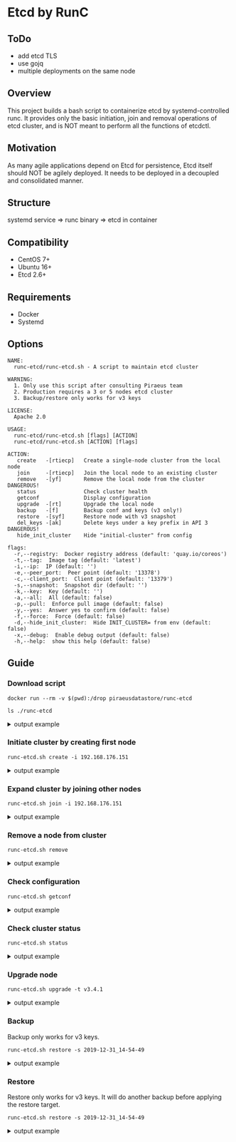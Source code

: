 # Etcd by RunC

## ToDo
* add etcd TLS
* use gojq
* multiple deployments on the same node

## Overview

This project builds a bash script to containerize etcd by systemd-controlled runc. It provides only the basic initiation, join and removal operations of etcd cluster, and is NOT meant to perform all the functions of etcdctl. 

## Motivation

As many agile applications depend on Etcd for persistence, Etcd itself should NOT be agilely deployed. It needs to be deployed in a decoupled and consolidated manner. 

## Structure

systemd service => runc binary => etcd in container

## Compatibility
* CentOS 7+
* Ubuntu 16+
* Etcd 2.6+

## Requirements 
* Docker 
* Systemd

## Options
```
NAME:
  runc-etcd/runc-etcd.sh - A script to maintain etcd cluster

WARNING:
  1. Only use this script after consulting Piraeus team
  2. Production requires a 3 or 5 nodes etcd cluster
  3. Backup/restore only works for v3 keys

LICENSE:
  Apache 2.0

USAGE:
  runc-etcd/runc-etcd.sh [flags] [ACTION]
  runc-etcd/runc-etcd.sh [ACTION] [flags]

ACTION:
   create   -[rtiecp]   Create a single-node cluster from the local node
   join     -[rtiecp]   Join the local node to an existing cluster
   remove   -[yf]       Remove the local node from the cluster DANGEROUS!
   status               Check cluster health
   getconf              Display configuration
   upgrade  -[rt]       Upgrade the local node
   backup   -[f]        Backup conf and keys (v3 only!)
   restore  -[syf]      Restore node with v3 snapshot
   del_keys -[ak]       Delete keys under a key prefix in API 3 DANGEROUS!
   hide_init_cluster    Hide "initial-cluster" from config

flags:
  -r,--registry:  Docker registry address (default: 'quay.io/coreos')
  -t,--tag:  Image tag (default: 'latest')
  -i,--ip:  IP (default: '')
  -e,--peer_port:  Peer point (default: '13378')
  -c,--client_port:  Client point (default: '13379')
  -s,--snapshot:  Snapshot dir (default: '')
  -k,--key:  Key (default: '')
  -a,--all:  All (default: false)
  -p,--pull:  Enforce pull image (default: false)
  -y,--yes:  Answer yes to confirm (default: false)
  -f,--force:  Force (default: false)
  -d,--hide_init_cluster:  Hide INIT_CLUSTER= from env (default: false)
  -x,--debug:  Enable debug output (default: false)
  -h,--help:  show this help (default: false)
```

## Guide
### Download script
```
docker run --rm -v $(pwd):/drop piraeusdatastore/runc-etcd

ls ./runc-etcd
```
<details>
  <summary>output example</summary>
<pre>
Dockerfile
entry.sh
etcd-backup.sh
lib
LICENSE
oci-config.json
README.md
runc
runc-etcd.service
runc-etcd.sh
</pre>
</details>

### Initiate cluster by creating first node
```
runc-etcd.sh create -i 192.168.176.151
```
<details>
  <summary>output example</summary>
<pre>
Create etcd cluster
New node: http://192.168.176.151:13379
Extract OCI rootfs
quay.io/coreos/etcd:latest  mkdir: created directory ‘/opt/runc-etcd’
mkdir: created directory ‘/opt/runc-etcd/oci’
mkdir: created directory ‘/opt/runc-etcd/oci/rootfs’                                                                                             ===================> /opt/runc-etcd/oci/rootfs/
Copy control files
mkdir: created directory ‘/opt/runc-etcd/bin’
mkdir: created directory ‘/var/local/runc-etcd’
mkdir: created directory ‘/var/local/runc-etcd/data’
‘/root/runc-etcd/runc’ -> ‘/opt/runc-etcd/bin/runc’
‘/root/runc-etcd/oci-config.json’ -> ‘/opt/runc-etcd/oci/config.json’
‘/root/runc-etcd/runc-etcd.service’ -> ‘/etc/systemd/system/runc-etcd.service’
Set etcd config file
name:                        k8s-master-1
max-txn-ops:                 1024
data-dir:                    /.etcd/data
advertise-client-urls:       http://192.168.176.151:13379
listen-peer-urls:            http://192.168.176.151:13378
listen-client-urls:          http://192.168.176.151:13379
initial-advertise-peer-urls: http://192.168.176.151:13378
initial-cluster:             k8s-master-1=http://192.168.176.151:13378
initial-cluster-state:       new
initial-cluster-token:       runc-etcd
auto-compaction-rate:        3
quota-backend-bytes:         8589934592
snapshot-count:              5000
enable-v2:                   true
Set OCI args
        "args": [
            "etcd",
            "--config-file", "/etcd.conf.yml"
        ],
Set OCI datadir binding
        {
            "destination": "/.etcd/data",
            "options": [
                    "rbind",
                    "rprivate"
            ],
            "source": "/var/local/runc-etcd/data",
                   "type": "bind"
        }
Set OCI env
        "env": [
            "PATH=/usr/local/sbin:/usr/local/bin:/usr/sbin:/usr/bin:/sbin:/bin",
            "TERM=xterm",
            "GOMAXPROCS=8",
            "ETCDCTL_API=2",
            "ETCDCTL_ENDPOINTS=http://192.168.176.151:13379"
        ],
Start runc-etcd.service
   Loaded: loaded (/etc/systemd/system/runc-etcd.service; enabled; vendor preset: disabled)
   Active: active (running) since Mon 2019-12-30 22:01:29 CST; 5s ago
Check cluster health
etcdctl version: 3.3.8
API version: 2
member 806c9900ca835e67 is healthy: got healthy result from http://192.168.176.151:13379
cluster is healthy
806c9900ca835e67: name=k8s-master-1 peerURLs=http://192.168.176.151:13378 clientURLs=http://192.168.176.151:13379 isLeader=true
For copy & paste:
etcd:http://192.168.176.151:13379
etcd://192.168.176.151:13379
Command reference
Watch log:        journalctl -fu runc-etcd
Watch container:  /opt/runc-etcd/bin/runc list
Check health:     /opt/runc-etcd/bin/runc exec runc-etcd etcdctl cluster-health
Expand cluster:   /root/runc-etcd/runc-etcd.sh join -i 192.168.176.151
</pre>
</details>


### Expand cluster by joining other nodes 
```
runc-etcd.sh join -i 192.168.176.151
```
<details>
  <summary>output example</summary>
<pre>
Extract OCI rootfs
quay.io/coreos/etcd:latest  mkdir: created directory ‘/opt/runc-etcd’
mkdir: created directory ‘/opt/runc-etcd/oci’
mkdir: created directory ‘/opt/runc-etcd/oci/rootfs’                                                                                             ===================> /opt/runc-etcd/oci/rootfs/
Check http://192.168.176.151:13379/health
member 806c9900ca835e67 is healthy: got healthy result from http://192.168.176.151:13379
cluster is healthy
Check member list
Join etcd cluster
New node: http://192.168.176.152:13379
Register node 192.168.176.152 to etcd cluster
Added member named k8s-master-2 with ID 27af6ee79d1416a6 to cluster

ETCD_NAME="k8s-master-2"
ETCD_INITIAL_CLUSTER="k8s-master-2=http://192.168.176.152:13378,k8s-master-1=http://192.168.176.151:13378"
ETCD_INITIAL_CLUSTER_STATE="existing"

Copy control files
mkdir: created directory ‘/opt/runc-etcd/bin’
mkdir: created directory ‘/var/local/runc-etcd’
mkdir: created directory ‘/var/local/runc-etcd/data’
‘/root/runc-etcd/runc’ -> ‘/opt/runc-etcd/bin/runc’
‘/root/runc-etcd/oci-config.json’ -> ‘/opt/runc-etcd/oci/config.json’
‘/root/runc-etcd/runc-etcd.service’ -> ‘/etc/systemd/system/runc-etcd.service’
Set etcd config file
name:                        k8s-master-2
max-txn-ops:                 1024
data-dir:                    /.etcd/data
advertise-client-urls:       http://192.168.176.152:13379
listen-peer-urls:            http://192.168.176.152:13378
listen-client-urls:          http://192.168.176.152:13379
initial-advertise-peer-urls: http://192.168.176.152:13378
initial-cluster:             k8s-master-1=http://192.168.176.151:13378,k8s-master-2=http://192.168.176.152:13378
initial-cluster-state:       existing
initial-cluster-token:       runc-etcd
auto-compaction-rate:        3
quota-backend-bytes:         8589934592
snapshot-count:              5000
enable-v2:                   true
Set OCI args
        "args": [
            "etcd",
            "--config-file", "/etcd.conf.yml"
        ],
Set OCI datadir binding
        {
            "destination": "/.etcd/data",
            "options": [
                    "rbind",
                    "rprivate"
            ],
            "source": "/var/local/runc-etcd/data",
                   "type": "bind"
        }
Set OCI env
        "env": [
            "PATH=/usr/local/sbin:/usr/local/bin:/usr/sbin:/usr/bin:/sbin:/bin",
            "TERM=xterm",
            "GOMAXPROCS=8",
            "ETCDCTL_API=2",
            "ETCDCTL_ENDPOINTS=http://192.168.176.152:13379"
        ],
Start runc-etcd.service
   Loaded: loaded (/etc/systemd/system/runc-etcd.service; enabled; vendor preset: disabled)
   Active: active (running) since Mon 2019-12-30 22:03:19 CST; 5s ago
Check cluster health
etcdctl version: 3.3.8
API version: 2
member 27af6ee79d1416a6 is healthy: got healthy result from http://192.168.176.152:13379
member 806c9900ca835e67 is healthy: got healthy result from http://192.168.176.151:13379
cluster is healthy
27af6ee79d1416a6: name=k8s-master-2 peerURLs=http://192.168.176.152:13378 clientURLs=http://192.168.176.152:13379 isLeader=false
806c9900ca835e67: name=k8s-master-1 peerURLs=http://192.168.176.151:13378 clientURLs=http://192.168.176.151:13379 isLeader=true
For copy & paste:
etcd:http://192.168.176.152:13379,etcd:http://192.168.176.151:13379
etcd://192.168.176.152:13379,192.168.176.151:13379
</pre>
</details>

### Remove a node from cluster
```
runc-etcd.sh remove
```
<details>
  <summary>output example</summary>
<pre>
ATTENTION: Will irreversibly delete all etcd data on this node!
Continue (yes/no)? yes
Yes, continue
Check local member status
27af6ee79d1416a6: name=k8s-master-2 peerURLs=http://192.168.176.152:13378 clientURLs=http://192.168.176.152:13379 isLeader=false 79967816173ba114: name=k8s-master-3 peerURLs=http://192.168.176.153:13378 clientURLs=http://192.168.176.153:13379 isLeader=false 806c9900ca835e67: name=k8s-master-1 peerURLs=http://192.168.176.151:13378 clientURLs=http://192.168.176.151:13379 isLeader=true
Deregister local member from etcd cluster
Removed member 27af6ee79d1416a6 from cluster
WARN: Stop and remove runc-etcd.service
removed ‘/etc/systemd/system/runc-etcd.service’
WARN: Backup config and data to /var/runc-etcd-backup
mkdir: created directory ‘/var/local/runc-etcd-backup/2019-12-30_22-05-57’
‘/opt/runc-etcd/oci/rootfs/etcd.conf.yml’ -> ‘/var/local/runc-etcd-backup/2019-12-30_22-05-57/etcd.conf.yml’
‘/opt/runc-etcd/oci/config.json’ -> ‘/var/local/runc-etcd-backup/2019-12-30_22-05-57/config.json’
‘/var/local/runc-etcd/data’ -> ‘/var/local/runc-etcd-backup/2019-12-30_22-05-57/data’
WARN: Remove files
removed directory: ‘/opt/runc-etcd/’
removed directory: ‘/var/local/runc-etcd’
</pre>
</details>

### Check configuration
```
runc-etcd.sh getconf
```
<details>
  <summary>output example</summary>
<pre>
ENV:
PATH=/usr/local/sbin:/usr/local/bin:/usr/sbin:/usr/bin:/sbin:/bin
TERM=xterm
GOMAXPROCS=8
ETCDCTL_API=2
ETCDCTL_ENDPOINTS=http://192.168.176.151:13379
HOME=/root
Config file:
name:                        k8s-master-1
max-txn-ops:                 1024
data-dir:                    /.etcd/data
advertise-client-urls:       http://192.168.176.151:13379
listen-peer-urls:            http://192.168.176.151:13378
listen-client-urls:          http://192.168.176.151:13379
initial-advertise-peer-urls: http://192.168.176.151:13378
initial-cluster:             k8s-master-1=http://192.168.176.151:13378
initial-cluster-state:       new
initial-cluster-token:       runc-etcd
auto-compaction-rate:        3
quota-backend-bytes:         8589934592
snapshot-count:              5000
enable-v2:                   true
Data dir:
        {
            "destination": "/.etcd/data",
            "options": [
                    "rbind",
                    "rprivate"
            ],
            "source": "/var/local/runc-etcd/data",
                   "type": "bind"
        }
</pre>
</details>

### Check cluster status
```
runc-etcd.sh status
```
<details>
  <summary>output example</summary>
<pre>
Check cluster health
etcdctl version: 3.3.8
API version: 2
member 27af6ee79d1416a6 is healthy: got healthy result from http://192.168.176.152:13379
member 79967816173ba114 is healthy: got healthy result from http://192.168.176.153:13379
member 806c9900ca835e67 is healthy: got healthy result from http://192.168.176.151:13379
cluster is healthy
27af6ee79d1416a6: name=k8s-master-2 peerURLs=http://192.168.176.152:13378 clientURLs=http://192.168.176.152:13379 isLeader=false
79967816173ba114: name=k8s-master-3 peerURLs=http://192.168.176.153:13378 clientURLs=http://192.168.176.153:13379 isLeader=false
806c9900ca835e67: name=k8s-master-1 peerURLs=http://192.168.176.151:13378 clientURLs=http://192.168.176.151:13379 isLeader=true
For copy & paste:
etcd:http://192.168.176.152:13379,etcd:http://192.168.176.153:13379,etcd:http://192.168.176.151:13379
etcd://192.168.176.152:13379,192.168.176.153:13379,192.168.176.151:13379
</pre>
</details>

### Upgrade node
```
runc-etcd.sh upgrade -t v3.4.1
```
<details>
  <summary>output example</summary>
<pre>
Upgrade etcd version to
quay.io/coreos/etcd:v3.4.1
Stop runc-etcd.service
Backup oci files
‘/opt/runc-etcd/oci/rootfs’ -> ‘/opt/runc-etcd/oci/rootfs_2019-12-30_22-06-43’
mkdir: created directory ‘/opt/runc-etcd/oci/rootfs’
Extract OCI rootfs
v3.4.1: Pulling from coreos/etcd
39fafc05754f: Already exists
518e528b37dd: Already exists
31f6c178d88f: Already exists
c3c3852c8923: Already exists
e730b3acbb4e: Already exists
18e1dd020b92: Already exists
Digest: sha256:49d3d4a81e0d030d3f689e7167f23e120abf955f7d08dbedf3ea246485acee9f
Status: Downloaded newer image for quay.io/coreos/etcd:v3.4.1
quay.io/coreos/etcd:v3.4.1 =========================================> /opt/runc-etcd/oci/rootfs/
Copy etcd.conf.yml
‘/opt/runc-etcd/oci/rootfs_2019-12-30_22-06-43/etcd.conf.yml’ -> ‘/opt/runc-etcd/oci/rootfs/etcd.conf.yml’
Start runc-etcd.service
   Loaded: loaded (/etc/systemd/system/runc-etcd.service; enabled; vendor preset: disabled)
   Active: active (running) since Mon 2019-12-30 22:06:51 CST; 5s ago
Check cluster health
etcdctl version: 3.4.1
API version: 2
member 79967816173ba114 is healthy: got healthy result from http://192.168.176.153:13379
member 806c9900ca835e67 is healthy: got healthy result from http://192.168.176.151:13379
cluster is healthy
79967816173ba114: name=k8s-master-3 peerURLs=http://192.168.176.153:13378 clientURLs=http://192.168.176.153:13379 isLeader=true
806c9900ca835e67: name=k8s-master-1 peerURLs=http://192.168.176.151:13378 clientURLs=http://192.168.176.151:13379 isLeader=false
For copy & paste:
etcd:http://192.168.176.153:13379,etcd:http://192.168.176.151:13379
etcd://192.168.176.153:13379,192.168.176.151:13379
</pre>
</details>


### Backup

Backup only works for v3 keys.  
```
runc-etcd.sh restore -s 2019-12-31_14-54-49
```
<details>
  <summary>output example</summary>
<pre>
Copy config and data
mkdir: created directory ‘/var/local/runc-etcd_backup’
mkdir: created directory ‘/var/local/runc-etcd_backup/2019-12-31_12-02-21’
‘/opt/runc-etcd/oci/rootfs/etcd.conf.yml’ -> ‘/var/local/runc-etcd_backup/2019-12-31_12-02-21/etcd.conf.yml’
‘/opt/runc-etcd/oci/config.json’ -> ‘/var/local/runc-etcd_backup/2019-12-31_12-02-21/config.json’
‘/var/local/runc-etcd/data’ -> ‘/var/local/runc-etcd_backup/2019-12-31_12-02-21/data’
‘/var/local/runc-etcd/data/member’ -> ‘/var/local/runc-etcd_backup/2019-12-31_12-02-21/data/member’
‘/var/local/runc-etcd/data/member/snap’ -> ‘/var/local/runc-etcd_backup/2019-12-31_12-02-21/data/member/snap’
‘/var/local/runc-etcd/data/member/snap/db’ -> ‘/var/local/runc-etcd_backup/2019-12-31_12-02-21/data/member/snap/db’
‘/var/local/runc-etcd/data/member/wal’ -> ‘/var/local/runc-etcd_backup/2019-12-31_12-02-21/data/member/wal’
‘/var/local/runc-etcd/data/member/wal/0000000000000000-0000000000000000.wal’ -> ‘/var/local/runc-etcd_backup/2019-12-31_12-02-21/data/member/wal/0000000000000000-0000000000000000.wal’
‘/var/local/runc-etcd/data/member/wal/0.tmp’ -> ‘/var/local/runc-etcd_backup/2019-12-31_12-02-21/data/member/wal/0.tmp’
Take a snapshot
{"level":"info","ts":1577764942.011904,"caller":"snapshot/v3_snapshot.go:109","msg":"created temporary db file","path":"/.etcd/data/snapshot.db.part"}
{"level":"warn","ts":"2019-12-31T12:02:22.015+0800","caller":"clientv3/retry_interceptor.go:116","msg":"retry stream intercept"}
{"level":"info","ts":1577764942.015422,"caller":"snapshot/v3_snapshot.go:120","msg":"fetching snapshot","endpoint":"http://192.168.176.151:13379"}
{"level":"info","ts":1577764942.0175996,"caller":"snapshot/v3_snapshot.go:133","msg":"fetched snapshot","endpoint":"http://192.168.176.151:13379","took":0.005585111}
{"level":"info","ts":1577764942.0176861,"caller":"snapshot/v3_snapshot.go:142","msg":"saved","path":"/.etcd/data/snapshot.db"}
Snapshot saved at /.etcd/data/snapshot.db
‘/var/local/runc-etcd/data/snapshot.db’ -> ‘/var/local/runc-etcd_backup/2019-12-31_12-02-21/snapshot.db’
Backed up at /var/local/runc-etcd_backup/2019-12-31_12-02-21:
total 36K
-rwxr-xr-x 1 root root 5.1K Dec 31 12:02 config.json
drwxr-xr-x 3 root root   20 Dec 31 12:02 data
-rw-r--r-- 1 root root  631 Dec 31 12:02 etcd.conf.yml
-rw------- 1 root root  21K Dec 31 12:02 snapshot.db
</pre>
</details>

### Restore

Restore only works for v3 keys. It will do another backup before applying the restore target. 
```
runc-etcd.sh restore -s 2019-12-31_14-54-49
```
<details>
  <summary>output example</summary>
<pre>
ATTENSION: Restore will overwrite existing keys, and restart service!
Continue (yes/no)? yes
Yes, continue
Copy config and data
mkdir: created directory ‘/var/local/runc-etcd_backup/2019-12-31_15-24-29’
‘/opt/runc-etcd/oci/rootfs/etcd.conf.yml’ -> ‘/var/local/runc-etcd_backup/2019-12-31_15-24-29/etcd.conf.yml’
‘/opt/runc-etcd/oci/config.json’ -> ‘/var/local/runc-etcd_backup/2019-12-31_15-24-29/config.json’
‘/var/local/runc-etcd/data’ -> ‘/var/local/runc-etcd_backup/2019-12-31_15-24-29/data’
‘/var/local/runc-etcd/data/member’ -> ‘/var/local/runc-etcd_backup/2019-12-31_15-24-29/data/member’
‘/var/local/runc-etcd/data/member/snap’ -> ‘/var/local/runc-etcd_backup/2019-12-31_15-24-29/data/member/snap’
‘/var/local/runc-etcd/data/member/snap/db’ -> ‘/var/local/runc-etcd_backup/2019-12-31_15-24-29/data/member/snap/db’
‘/var/local/runc-etcd/data/member/snap/0000000000000001-0000000000000001.snap’ -> ‘/var/local/runc-etcd_backup/2019-12-31_15-24-29/data/member/snap/0000000000000001-0000000000000001.snap’
‘/var/local/runc-etcd/data/member/wal’ -> ‘/var/local/runc-etcd_backup/2019-12-31_15-24-29/data/member/wal’
‘/var/local/runc-etcd/data/member/wal/0000000000000000-0000000000000000.wal’ -> ‘/var/local/runc-etcd_backup/2019-12-31_15-24-29/data/member/wal/0000000000000000-0000000000000000.wal’
‘/var/local/runc-etcd/data/member/wal/0.tmp’ -> ‘/var/local/runc-etcd_backup/2019-12-31_15-24-29/data/member/wal/0.tmp’
Take a v3 snapshot
Snapshot saved at /.runc-etcd/snapshot.db
‘/var/local/runc-etcd/snapshot.db’ -> ‘/var/local/runc-etcd_backup/2019-12-31_15-24-29/snapshot.db’
Backed up at /var/local/runc-etcd_backup/2019-12-31_15-24-29:
total 36K
-rwxr-xr-x 1 root root 5.1K Dec 31 15:24 config.json
drwx------ 3 root root   20 Dec 31 15:24 data
-rw-r--r-- 1 root root  636 Dec 31 15:24 etcd.conf.yml
-rw-r--r-- 1 root root  21K Dec 31 15:24 snapshot.db
Restore from snapshot: /var/local/runc-etcd_backup/2019-12-31_14-54-49/snapshot.db
‘/var/local/runc-etcd_backup/2019-12-31_14-54-49/snapshot.db’ -> ‘/var/local/runc-etcd/snapshot.db’
2019-12-31 15:24:31.165540 I | etcdserver/membership: added member 806c9900ca835e67 [http://192.168.176.151:13378] to cluster b06c335473e28be2
‘/var/local/runc-etcd/data.restored’ -> ‘/var/local/runc-etcd/data’
Start runc-etcd.service
   Loaded: loaded (/etc/systemd/system/runc-etcd.service; enabled; vendor preset: disabled)
   Active: active (running) since Tue 2019-12-31 15:24:31 CST; 5s ago
Check cluster health
etcdctl version: 3.3.8
API version: 2
member 806c9900ca835e67 is healthy: got healthy result from http://192.168.176.151:13379
cluster is healthy
806c9900ca835e67: name=k8s-master-1 peerURLs=http://192.168.176.151:13378 clientURLs=http://192.168.176.151:13379 isLeader=true
For copy & paste:
etcd:http://192.168.176.151:13379
etcd://192.168.176.151:13379
Command reference
Watch log:        journalctl -fu runc-etcd
Watch container:  /opt/runc-etcd/bin/runc list
Check health:     /opt/runc-etcd/bin/runc exec runc-etcd etcdctl cluster-health
Expand cluster:   /root/runc-etcd/runc-etcd.sh join -i 192.168.176.151
</pre>
</details>
